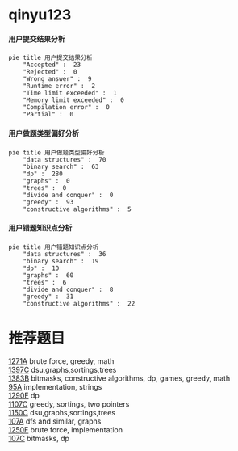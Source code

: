 # qinyu123

<!-- tabs:start -->



#### **用户提交结果分析**

```mermaid
pie title 用户提交结果分析
    "Accepted" :  23
    "Rejected" :  0
    "Wrong answer" :  9
    "Runtime error" :  2
    "Time limit exceeded" :  1
    "Memory limit exceeded" :  0
    "Compilation error" :  0
    "Partial" :  0
```

#### **用户做题类型偏好分析**

```mermaid
pie title 用户做题类型偏好分析
    "data structures" :  70
    "binary search" :  63
    "dp" :  280
    "graphs" :  0
    "trees" :  0
    "divide and conquer" :  0
    "greedy" :  93
    "constructive algorithms" :  5
```
#### **用户错题知识点分析**

```mermaid
pie title 用户错题知识点分析
    "data structures" :  36
    "binary search" :  19
    "dp" :  10
    "graphs" :  60
    "trees" :  6
    "divide and conquer" :  8
    "greedy" :  31
    "constructive algorithms" :  22
```



<!-- tabs:end -->
# 推荐题目
[1271A](https://codeforces.com/contest/1271/problem/A)		brute force,
                        greedy,
                        math		  
[1397C](https://codeforces.com/contest/1397/problem/C)		dsu,graphs,sortings,trees		  
[1383B](https://codeforces.com/contest/1383/problem/B)		bitmasks,
                        constructive algorithms,
                        dp,
                        games,
                        greedy,
                        math		  
[95A](https://codeforces.com/contest/95/problem/A)		implementation,
                        strings		  
[1290F](https://codeforces.com/contest/1290/problem/F)		dp		  
[1107C](https://codeforces.com/contest/1107/problem/C)		greedy,
                        sortings,
                        two pointers		  
[1150C](https://codeforces.com/contest/1150/problem/C)		dsu,graphs,sortings,trees		  
[107A](https://codeforces.com/contest/107/problem/A)		dfs and similar,
                        graphs		  
[1250F](https://codeforces.com/contest/1250/problem/F)		brute force,
                        implementation		  
[107C](https://codeforces.com/contest/107/problem/C)		bitmasks,
                        dp		  
